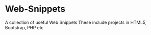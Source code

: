 # Web-Snippets
A collection of useful Web Snippets
These include projects in HTML5, Bootstrap, PHP etc
